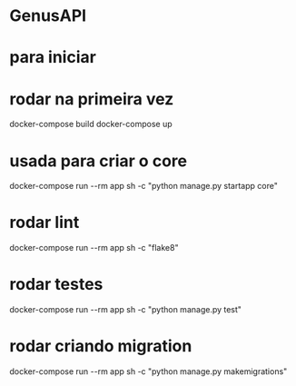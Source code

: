 # GenusAPI
# para iniciar
# rodar na primeira vez
docker-compose build
docker-compose up

# usada para criar o core
docker-compose run --rm app sh -c "python manage.py startapp core"

# rodar lint
docker-compose run --rm app sh -c "flake8"
# rodar testes
docker-compose run --rm app sh -c "python manage.py test"

# rodar criando migration
docker-compose run --rm app sh -c "python manage.py  makemigrations"